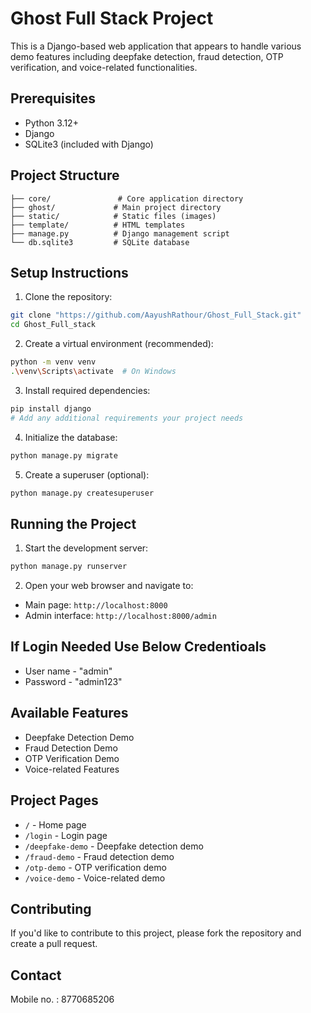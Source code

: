# Ghost Full Stack Project

This is a Django-based web application that appears to handle various demo features including deepfake detection, fraud detection, OTP verification, and voice-related functionalities.

## Prerequisites

- Python 3.12+
- Django
- SQLite3 (included with Django)

## Project Structure

```
├── core/               # Core application directory
├── ghost/             # Main project directory
├── static/            # Static files (images)
├── template/          # HTML templates
├── manage.py          # Django management script
└── db.sqlite3         # SQLite database
```

## Setup Instructions

1. Clone the repository:
```bash
git clone "https://github.com/AayushRathour/Ghost_Full_Stack.git"
cd Ghost_Full_stack
```

2. Create a virtual environment (recommended):
```bash
python -m venv venv
.\venv\Scripts\activate  # On Windows
```

3. Install required dependencies:
```bash
pip install django
# Add any additional requirements your project needs
```

4. Initialize the database:
```bash
python manage.py migrate
```

5. Create a superuser (optional):
```bash
python manage.py createsuperuser
```

## Running the Project

1. Start the development server:
```bash
python manage.py runserver
```

2. Open your web browser and navigate to:
- Main page: `http://localhost:8000`
- Admin interface: `http://localhost:8000/admin`

## If Login Needed Use Below Credentioals

- User name - "admin"
- Password - "admin123"


## Available Features

- Deepfake Detection Demo
- Fraud Detection Demo
- OTP Verification Demo
- Voice-related Features

## Project Pages

- `/` - Home page
- `/login` - Login page
- `/deepfake-demo` - Deepfake detection demo
- `/fraud-demo` - Fraud detection demo
- `/otp-demo` - OTP verification demo
- `/voice-demo` - Voice-related demo

## Contributing

If you'd like to contribute to this project, please fork the repository and create a pull request.


## Contact

Mobile no. : 8770685206
